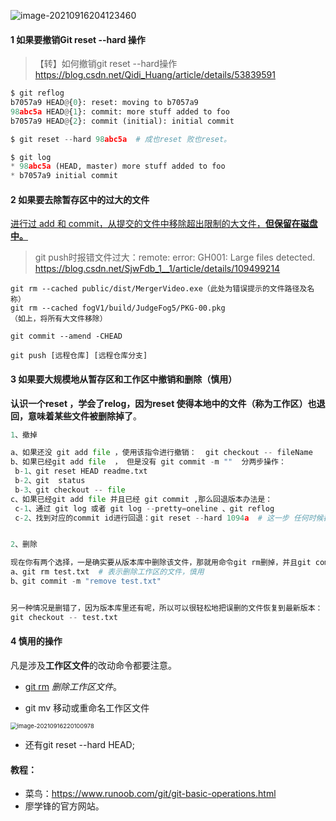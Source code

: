 ![image-20210916204123460](/home/cold/PaperReadFastly/PaperRead/论文阅读列表/Git操作/Git操作.assets/image-20210916204123460.png)

#### 1 如果要撤销Git reset --hard 操作

> 【转】如何撤销git reset --hard操作 https://blog.csdn.net/Qidi_Huang/article/details/53839591

````python
$ git reflog
b7057a9 HEAD@{0}: reset: moving to b7057a9
98abc5a HEAD@{1}: commit: more stuff added to foo
b7057a9 HEAD@{2}: commit (initial): initial commit

$ git reset --hard 98abc5a  # 成也reset 败也reset。

$ git log
* 98abc5a (HEAD, master) more stuff added to foo
* b7057a9 initial commit
````



#### 2 如果要去除暂存区中的过大的文件

<u>进行过 add 和 commit，从提交的文件中移除超出限制的大文件，**但保留在磁盘中。**</u>

> git push时报错文件过大：remote: error: GH001: Large files detected. https://blog.csdn.net/SjwFdb_1__1/article/details/109499214

```
git rm --cached public/dist/MergerVideo.exe（此处为错误提示的文件路径及名称）
git rm --cached fogV1/build/JudgeFog5/PKG-00.pkg
（如上，将所有大文件移除）

git commit --amend -CHEAD

git push [远程仓库] [远程仓库分支]
```



#### 3 如果要大规模地从暂存区和工作区中撤销和删除（慎用）

**认识一个reset ，学会了relog，因为reset 使得本地中的文件（称为工作区）也退回，意味着某些文件被删除掉了**。

```python
1、撤掉

a、如果还没 git add file ，使用该指令进行撤销：  git checkout -- fileName  
b、如果已经git add file  ， 但是没有 git commit -m ""  分两步操作：
 b-1、git reset HEAD readme.txt
 b-2、git  status
 b-3、git checkout -- file
c、如果已经git add file 并且已经 git commit ,那么回退版本办法是：
 c-1、通过 git log 或者 git log --pretty=oneline 、git reflog
 c-2、找到对应的commit id进行回退：git reset --hard 1094a  # 这一步 任何时候都要注意使用。


2、删除

现在你有两个选择，一是确实要从版本库中删除该文件，那就用命令git rm删掉，并且git commit：
a、git rm test.txt  # 表示删除工作区的文件，慎用
b、git commit -m "remove test.txt"


另一种情况是删错了，因为版本库里还有呢，所以可以很轻松地把误删的文件恢复到最新版本：
git checkout -- test.txt
```

#### 4 慎用的操作

凡是涉及**工作区文件**的改动命令都要注意。

- [git rm](https://www.runoob.com/git/git-rm.html) *删除工作区文件*。

- git mv 移动或重命名工作区文件

<img src="/home/cold/PaperReadFastly/PaperRead/论文阅读列表/Git操作/Git操作.assets/image-20210916220100978.png" alt="image-20210916220100978" style="zoom:67%;" />

- 还有git reset --hard HEAD;



#### 教程：

- 菜鸟：https://www.runoob.com/git/git-basic-operations.html
- 廖学锋的官方网站。
